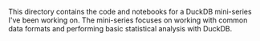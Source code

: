 This directory contains the code and notebooks for a DuckDB mini-series I've been working on. The mini-series focuses on working with common data formats and performing basic statistical analysis with DuckDB.
